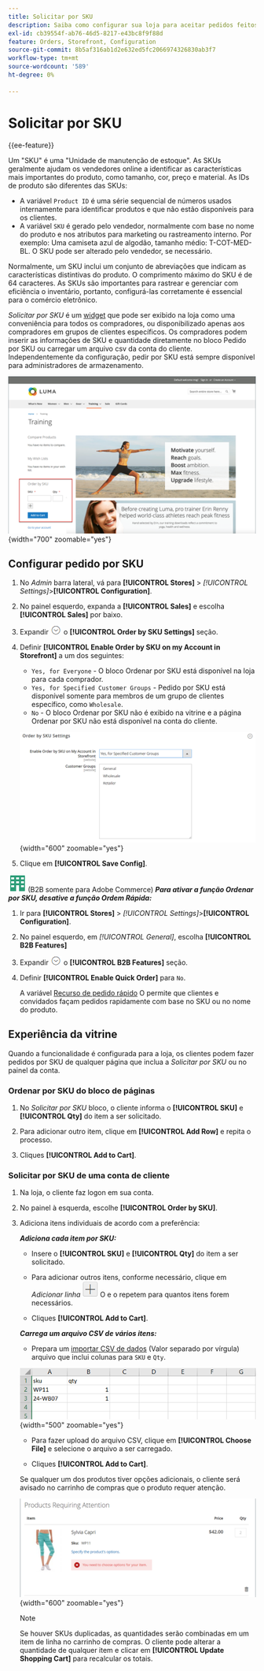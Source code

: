 ```yaml
---
title: Solicitar por SKU
description: Saiba como configurar sua loja para aceitar pedidos feitos pelo SKU como conveniência para seus clientes.
exl-id: cb39554f-ab76-46d5-8217-e43bc8f9f88d
feature: Orders, Storefront, Configuration
source-git-commit: 8b5af316ab1d2e632ed5fc2066974326830ab3f7
workflow-type: tm+mt
source-wordcount: '589'
ht-degree: 0%

---
```


# Solicitar por SKU

{{ee-feature}}

Um &quot;SKU&quot; é uma &quot;Unidade de manutenção de estoque&quot;. As SKUs geralmente ajudam os vendedores online a identificar as características mais importantes do produto, como tamanho, cor, preço e material. As IDs de produto são diferentes das SKUs:

- A variável `Product ID` é uma série sequencial de números usados internamente para identificar produtos e que não estão disponíveis para os clientes.
- A variável `SKU` é gerado pelo vendedor, normalmente com base no nome do produto e nos atributos para marketing ou rastreamento interno. Por exemplo: Uma camiseta azul de algodão, tamanho médio: T-COT-MED-BL. O SKU pode ser alterado pelo vendedor, se necessário.

Normalmente, um SKU inclui um conjunto de abreviações que indicam as características distintivas do produto. O comprimento máximo do SKU é de 64 caracteres. As SKUs são importantes para rastrear e gerenciar com eficiência o inventário, portanto, configurá-las corretamente é essencial para o comércio eletrônico.

_Solicitar por SKU_ é um [widget](../content-design/widgets.md) que pode ser exibido na loja como uma conveniência para todos os compradores, ou disponibilizado apenas aos compradores em grupos de clientes específicos. Os compradores podem inserir as informações de SKU e quantidade diretamente no bloco Pedido por SKU ou carregar um arquivo csv da conta do cliente. Independentemente da configuração, pedir por SKU está sempre disponível para administradores de armazenamento.

![Pedir por SKU na vitrine](./assets/storefront-order-by-sku.png){width="700" zoomable="yes"}

## Configurar pedido por SKU

1. No _Admin_ barra lateral, vá para **[!UICONTROL Stores]** > _[!UICONTROL Settings]_>**[!UICONTROL Configuration]**.

1. No painel esquerdo, expanda a **[!UICONTROL Sales]** e escolha **[!UICONTROL Sales]** por baixo.

1. Expandir ![Seletor de expansão](../assets/icon-display-expand.png) o **[!UICONTROL Order by SKU Settings]** seção.

1. Definir **[!UICONTROL Enable Order by SKU on my Account in Storefront]** a um dos seguintes:

   - `Yes, for Everyone` - O bloco Ordenar por SKU está disponível na loja para cada comprador.
   - `Yes, for Specified Customer Groups` - Pedido por SKU está disponível somente para membros de um grupo de clientes específico, como `Wholesale`.
   - `No` - O bloco Ordenar por SKU não é exibido na vitrine e a página Ordenar por SKU não está disponível na conta do cliente.

   ![Ordenar por configurações de SKU](../configuration-reference/sales/assets/sales-order-by-sku-settings.png){width="600" zoomable="yes"}

1. Clique em **[!UICONTROL Save Config]**.

![B2B para Adobe Commerce](../assets/b2b.svg) (B2B somente para Adobe Commerce) _**Para ativar a função Ordenar por SKU, desative a função Ordem Rápida:**_

1. Ir para **[!UICONTROL Stores]** > _[!UICONTROL Settings]_>**[!UICONTROL Configuration]**.

1. No painel esquerdo, em _[!UICONTROL General]_, escolha **[!UICONTROL B2B Features]**

1. Expandir ![Seletor de expansão](../assets/icon-display-expand.png) o **[!UICONTROL B2B Features]** seção.

1. Definir **[!UICONTROL Enable Quick Order]** para `No`.

   A variável [Recurso de pedido rápido](../b2b/quick-order.md) O permite que clientes e convidados façam pedidos rapidamente com base no SKU ou no nome do produto.

## Experiência da vitrine

Quando a funcionalidade é configurada para a loja, os clientes podem fazer pedidos por SKU de qualquer página que inclua a _Solicitar por SKU_ ou no painel da conta.

### Ordenar por SKU do bloco de páginas

1. No _Solicitar por SKU_ bloco, o cliente informa o **[!UICONTROL SKU]** e **[!UICONTROL Qty]** do item a ser solicitado.

1. Para adicionar outro item, clique em **[!UICONTROL Add Row]** e repita o processo.

1. Cliques **[!UICONTROL Add to Cart]**.

### Solicitar por SKU de uma conta de cliente

1. Na loja, o cliente faz logon em sua conta.

1. No painel à esquerda, escolhe **[!UICONTROL Order by SKU]**.

1. Adiciona itens individuais de acordo com a preferência:

   _**Adiciona cada item por SKU:**_

   - Insere o **[!UICONTROL SKU]** e **[!UICONTROL Qty]** do item a ser solicitado.

   - Para adicionar outros itens, conforme necessário, clique em _Adicionar linha_ ![Botão de sinal de mais](../assets/button-add-item.png) O e o repetem para quantos itens forem necessários.

   - Cliques **[!UICONTROL Add to Cart]**.

   _**Carrega um arquivo CSV de vários itens:**_

   - Prepara um [importar CSV de dados](../systems/data-csv.md) (Valor separado por vírgula) arquivo que inclui colunas para `SKU` e `Qty`.

   ![SKUs a importar](./assets/account-dashboard-order-by-sku-import.png){width="500" zoomable="yes"}

   - Para fazer upload do arquivo CSV, clique em **[!UICONTROL Choose File]** e selecione o arquivo a ser carregado.

   - Cliques **[!UICONTROL Add to Cart]**.

   Se qualquer um dos produtos tiver opções adicionais, o cliente será avisado no carrinho de compras que o produto requer atenção.

   ![O produto requer atenção](./assets/account-dashboard-order-by-sku-cart-product-requires-attention.png){width="600" zoomable="yes"}

   >[!NOTE]
   >
   >Se houver SKUs duplicadas, as quantidades serão combinadas em um item de linha no carrinho de compras. O cliente pode alterar a quantidade de qualquer item e clicar em **[!UICONTROL Update Shopping Cart]** para recalcular os totais.

